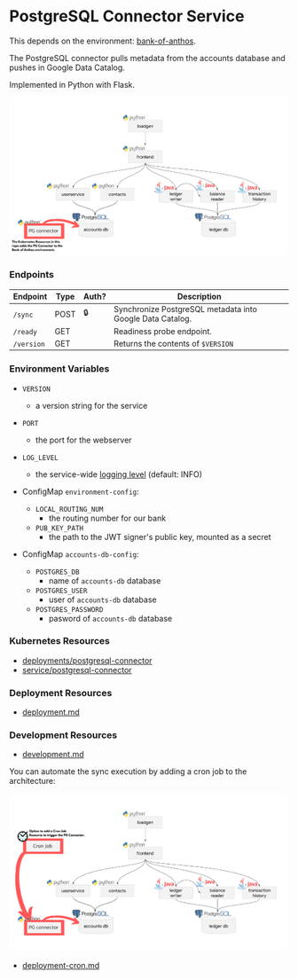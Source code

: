 # PostgreSQL Connector Service

This depends on the environment: [bank-of-anthos](https://github.com/GoogleCloudPlatform/bank-of-anthos).

The PostgreSQL connector pulls metadata from the accounts database and pushes in Google Data Catalog.

Implemented in Python with Flask.

![Architecture Diagram](./docs/architecture.png)

### Endpoints

| Endpoint                | Type  | Auth? | Description                                                        |
| ----------------------- | ----- | ----- | ------------------------------------------------------------------ |
| `/sync`                 | POST  | 🔒    |  Synchronize PostgreSQL metadata into Google Data Catalog.         |
| `/ready`                | GET   |       |  Readiness probe endpoint.                                         |
| `/version`              | GET   |       |  Returns the contents of `$VERSION`                                |


### Environment Variables

- `VERSION`
  - a version string for the service
- `PORT`
  - the port for the webserver
- `LOG_LEVEL`
  - the service-wide [logging level](https://docs.python.org/3/library/logging.html#levels) (default: INFO)

- ConfigMap `environment-config`:
  - `LOCAL_ROUTING_NUM`
    - the routing number for our bank
  - `PUB_KEY_PATH`
    - the path to the JWT signer's public key, mounted as a secret

- ConfigMap `accounts-db-config`:
  - `POSTGRES_DB`
    - name of `accounts-db` database
  - `POSTGRES_USER`
    - user of `accounts-db` database
  - `POSTGRES_PASSWORD`
    - pasword of `accounts-db` database

### Kubernetes Resources

- [deployments/postgresql-connector](postgresql-connector.yaml)
- [service/postgresql-connector](postgresql-connector.yaml)

### Deployment Resources

- [deployment.md](deployment.md)

### Development Resources

- [development.md](development.md)

You can automate the sync execution by adding a cron job to the architecture:

![Architecture Cron Diagram](./docs/architecture-cron-02.png)

- [deployment-cron.md](deployment-cron.md)
